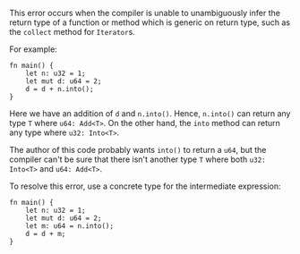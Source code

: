 This error occurs when the compiler is unable to unambiguously infer the
return type of a function or method which is generic on return type, such
as the `collect` method for `Iterator`s.

For example:

```compile_fail,E0284
fn main() {
    let n: u32 = 1;
    let mut d: u64 = 2;
    d = d + n.into();
}
```

Here we have an addition of `d` and `n.into()`. Hence, `n.into()` can return
any type `T` where `u64: Add<T>`. On the other hand, the `into` method can
return any type where `u32: Into<T>`.

The author of this code probably wants `into()` to return a `u64`, but the
compiler can't be sure that there isn't another type `T` where both
`u32: Into<T>` and `u64: Add<T>`.

To resolve this error, use a concrete type for the intermediate expression:

```
fn main() {
    let n: u32 = 1;
    let mut d: u64 = 2;
    let m: u64 = n.into();
    d = d + m;
}
```
